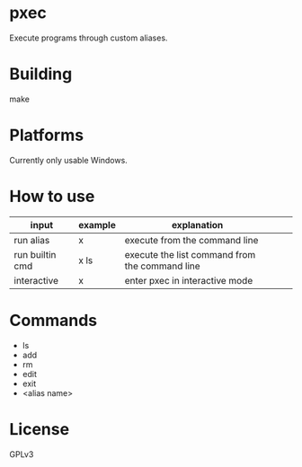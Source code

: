 # pxec
Execute programs through custom aliases.

# Building
make

# Platforms
Currently only usable Windows.

# How to use
| input            | example        | explanation                                      |   |     |
|------------------|----------------|--------------------------------------------------|---|-----|
| run alias        | x <alias name> | execute <alias> from the command line            |   |     |
| run builtin cmd  | x ls           | execute the list command from the command line   |   |     |
| interactive      | x              | enter pxec in interactive mode                   |   |     |

# Commands
* ls
* add
* rm
* edit
* exit
* \<alias name\>

# License
GPLv3
